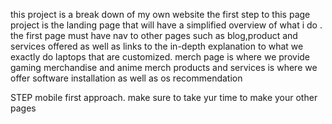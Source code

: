 this project is a break down of my own website
the first step to this page project is the landing page that will have a simplified overview of what i do .
the first page must have nav to other pages such as blog,product and services offered as well as links to the in-depth explanation to what we exactly do
laptops that are customized.
merch page is where we provide gaming merchandise and anime merch
products and services is where we offer software installation as well as os recommendation


STEP
mobile first approach.
make sure to take yur time to make your other pages 